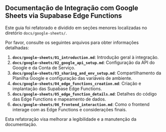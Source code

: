 ## Documentação de Integração com Google Sheets via Supabase Edge Functions

Este guia foi refatorado e dividido em seções menores localizadas no diretório `docs/google-sheets/`.

Por favor, consulte os seguintes arquivos para obter informações detalhadas:

1.  **`docs/google-sheets/01_introduction.md`**: Introdução geral à integração.
2.  **`docs/google-sheets/02_google_api_setup.md`**: Configuração da API do Google e da Conta de Serviço.
3.  **`docs/google-sheets/03_sharing_and_env_setup.md`**: Compartilhamento da Planilha Google e configuração das variáveis de ambiente.
4.  **`docs/google-sheets/04_edge_functions_creation.md`**: Criação e implantação das Supabase Edge Functions.
5.  **`docs/google-sheets/05_edge_function_details.md`**: Detalhes do código das Edge Functions e mapeamento de dados.
6.  **`docs/google-sheets/06_frontend_interaction.md`**: Como o frontend interage com as Edge Functions e considerações finais.

Esta refatoração visa melhorar a legibilidade e a manutenção da documentação.